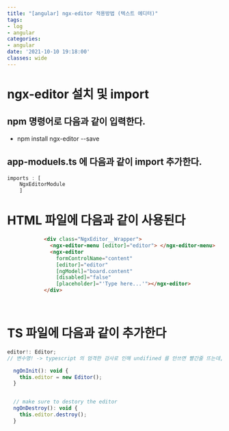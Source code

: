 ```yaml
---
title: "[angular] ngx-editor 적용방법 (텍스트 에디터)"
tags:
- log
- angular
categories:
- angular
date: '2021-10-10 19:18:00'
classes: wide
---
```


# ngx-editor 설치 및 import
## npm 명령어로 다음과 같이 입력한다.
- npm install ngx-editor --save

## app-moduels.ts 에 다음과 같이 import 추가한다.
```javascript
imports : [ 
    NgxEditorModule 
    ]
```


# HTML 파일에 다음과 같이 사용된다
```html
            <div class="NgxEditor__Wrapper">
              <ngx-editor-menu [editor]="editor"> </ngx-editor-menu>
              <ngx-editor
                formControlName="content"
                [editor]="editor"
                [ngModel]="board.content"
                [disabled]="false"
                [placeholder]="'Type here...'"></ngx-editor>
            </div>
```

<br/>

# TS 파일에 다음과 같이 추가한다
```javascript
editor!: Editor;
// 변수명! -> typescript 의 엄격한 검사로 인해 undifined 를 안쓰면 빨간줄 뜨는데, 변수명! 를 하면 해결된다.

  ngOnInit(): void {
    this.editor = new Editor();
  }


  // make sure to destory the editor
  ngOnDestroy(): void {
    this.editor.destroy();
  }


```